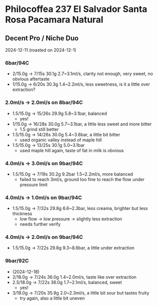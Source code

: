 # Philocoffea 237 El Salvador Santa Rosa Pacamara Natural

## Decent Pro / Niche Duo

2024-12-11 (roasted on 2024-12-1)

### 6bar/94C

- 2/15.0g -> 7/15s 30.1g 2.7\~3.1ml/s, clarity not enough, very sweet, no obvious aftertaste
- 1/15.0g -> 6/20s 30.3g 1.4\~2.2ml/s, less sweetness, is it a little over extraction?

### 2.0ml/s -> 2.0ml/s on 8bar/94C

- 1.5/15.0g -> 15/26s 29.9g 5.8\~3.1bar, balanced
  - yes!
- 1/15.0g -> 16/28s 30.0g 5.7\~3.1bar, a little less sweet and more bitter
  - 1.5 grind still better
- 1.5/15.0g -> 14/26s 30.0g 5.4\~3.6bar, a little bit bitter
  - used organic valley instead of maple hill
- 1.5/15.0g -> 13/25s 30.1g 5.0\~3.1bar
  - used maple hill again, taste of fat in milk is obvious

### 4.0ml/s -> 3.0ml/s on 9bar/94C

- 1.5/15.0g -> 7/19s 30.2g 9.2bar 1.5\~2.2ml/s, more balanced
  - failed to reach 3ml/s, ground too fine to reach the flow under pressure limit

### 4.0ml/s -> 1.0ml/s on 9bar/94C

- 1.5/15.0g -> 7/32s 29.8g 6.6\~2.3bar, less creama, brighter but less thickness
  - low flow -> low pressure -> slightly less extraction
  - needs further verify

### 4.0ml/s -> 2.0ml/s on 9bar/94C

- 1.5/15.0g -> 7/22s 29.8g 9.3\~8.6bar, a little under extraction

### 9bar/92C

- (2024-12-18)
- 2/18.0g -> 7/24s 36.0g 1.4\~2.0ml/s, taste like over extraction
- 2.5/18.0g -> 7/22s 36.0g 1.7\~2.1ml/s, balanced, sweet
  - yes!
- 3/18.0g -> 7/20s 35.9g 2.0\~2.3ml/s, a little bit sour but tastes fruity
  - try again, also a little bit uneven
